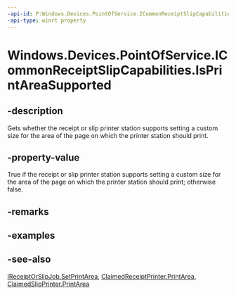 ----api-id: P:Windows.Devices.PointOfService.ICommonReceiptSlipCapabilities.IsPrintAreaSupported
-api-type: winrt property
---<!-- Property syntaxpublic bool IsPrintAreaSupported { get; }--># Windows.Devices.PointOfService.ICommonReceiptSlipCapabilities.IsPrintAreaSupported## -descriptionGets whether the receipt or slip printer station supports setting a custom size for the area of the page on which the printer station should print.## -property-valueTrue if the receipt or slip printer station supports setting a custom size for the area of the page on which the printer station should print; otherwise false.## -remarks## -examples## -see-also[IReceiptOrSlipJob.SetPrintArea](ireceiptorslipjob_setprintarea.md), [ClaimedReceiptPrinter.PrintArea](claimedreceiptprinter_printarea.md), [ClaimedSlipPrinter.PrintArea](claimedslipprinter_printarea.md)